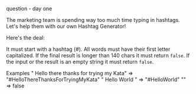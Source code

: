 question  - day one

The marketing team is spending way too much time typing in hashtags.
Let's help them with our own Hashtag Generator!

Here's the deal:

It must start with a hashtag (#).
All words must have their first letter capitalized.
If the final result is longer than 140 chars it must return `false`.
If the input or the result is an empty string it must return `false`.

Examples
" Hello there thanks for trying my Kata"  =>  "#HelloThereThanksForTryingMyKata"
"   Hello   World  "          =>  "#HelloWorld"
""                     =>  false